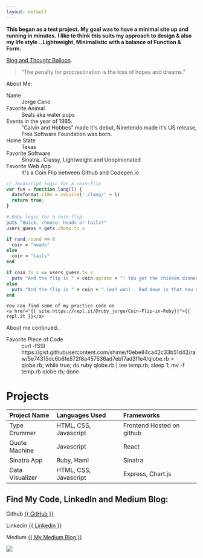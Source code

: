 ```yaml
---
layout: default
---
```


**This began as a test project.**
**My goal was to have a minimal site up and running in minutes.**
**I like to think this suits my approach to design & also my life style**
**..Lightweight, Minimalistic with a balance of Function & Form.**

[Blog and Thought Balloon](another-page).

> “The penalty for procrastination is the loss of hopes and dreams.”

About Me:
<dl>
<dt>Name</dt>
<dd>Jorge Cano</dd>
<dt>Favorite Animal</dt>
<dd>Seals aka water pups</dd>
<dt>Events in the year of 1985.</dt>
<dd>“Calvin and Hobbes” made it's debut, Ninetendo made it's US release, Free Software Foundation was born.</dd>
<dt>Home State</dt>
<dd>Texas</dd>
<dt>Favorite Software</dt>
<dd>Sinatra.. Classy, Lightweight and Unopinionated</dd>
<dt>Favorite Web App</dt>
<dd>It's a Coin Flip between Github and Codepen.io</dd>
</dl>

```js
// Javascript logic for a coin-flip
var fun = function lang(l) {
  dateformat.i18n = require('./lang/' + l)
  return true;
}
```

```ruby
# Ruby logic for a coin-flip
puts "Quick, choose: heads or tails?"
users_guess = gets.chomp.to_s

if rand.round == 0
  coin = "heads"
else
  coin = "tails"
end

if coin.to_s == users_guess.to_s
  puts "And the flip is " + coin.upcase + "! You get the chicken dinner! ha ha get it? Winner-Winner..nevermind."
else
  puts "And the flip is " + coin + ".(wah wah).. Bad News is that You didn't win. Up-Side this doesn't go on your driving record or anything."
end
```
```
You can find some of my practice code on
<a href="{{ site.https://repl.it/@ruby_jorge/Coin-Flip-in-Ruby}}">{{ repl.it }}</a>
```


About me continued..

<dl>
<dt>Favorite Piece of Code</dt>
<dd> curl -fSSl https://gist.githubusercontent.com/shime/f0ebe84ca42c33b51d42/raw/5e74315dc6b6fe572f8a457536ad7eb17ad3f1e4/qlobe.rb > qlobe.rb; while true; do ruby qlobe.rb | tee temp.rb; sleep 1; mv -f temp.rb qlobe.rb; done </dd>
</dl>


# [](#header-1)Projects

| Project Name | Languages Used    | Frameworks |
|:-------------|:------------------|:------|
| Type Drummer | HTML, CSS, Javascript | Frontend Hosted on github  |
| Quote Machine| Javascript        | React  |
| Sinatra App  | Ruby, Haml        | Sinatra  |
| Data Visualizer | HTML, CSS, Javascript | Express, Chart.js

## [](#header-2)Find My Code, LinkedIn and Medium Blog:


Github
<a href="{{ site.https://github.com/Jorge-Cano}}">{{ GitHub }}</a>

Linkedin
<a href="{{ site.https://www.linkedin.com/in/jorgeacano/}}">{{ Linkedin }}</a>

Medium
<a href="{{ site.https://medium.com/@jacinaustin}}">{{ My Medium Blog }}</a>


<!-- ### [](#header-3)Header 3

```js
// Javascript code with syntax highlighting.
var fun = function lang(l) {
  dateformat.i18n = require('./lang/' + l)
  return true;
}
```

```ruby
# Ruby code with syntax highlighting
GitHubPages::Dependencies.gems.each do |gem, version|
  s.add_dependency(gem, "= #{version}")
end
``` -->

<!-- #### [](#header-4)Header 4

*   This is an unordered list following a header.
*   This is an unordered list following a header.
*   This is an unordered list following a header.

##### [](#header-5)Header 5

1.  This is an ordered list following a header.
2.  This is an ordered list following a header.
3.  This is an ordered list following a header.

###### [](#header-6)Header 6

| head1        | head two          | three |
|:-------------|:------------------|:------|
| ok           | good swedish fish | nice  |
| out of stock | good and plenty   | nice  |
| ok           | good `oreos`      | hmm   |
| ok           | good `zoute` drop | yumm  |

### There's a horizontal rule below this.

* * *

### Here is an unordered list:

*   Item foo
*   Item bar
*   Item baz
*   Item zip

### And an ordered list:

1.  Item one
1.  Item two
1.  Item three
1.  Item four

### And a nested list:

- level 1 item
  - level 2 item
  - level 2 item
    - level 3 item
    - level 3 item
- level 1 item
  - level 2 item
  - level 2 item
  - level 2 item
- level 1 item
  - level 2 item
  - level 2 item
- level 1 item -->

<!-- ### Small image -->

![](https://assets-cdn.github.com/images/icons/emoji/octocat.png)

<!-- ### Large image

![](https://guides.github.com/activities/hello-world/branching.png)


### Definition lists can be used with HTML syntax.

<dl>
<dt>Name</dt>
<dd>Godzilla</dd>
<dt>Born</dt>
<dd>1952</dd>
<dt>Birthplace</dt>
<dd>Japan</dd>
<dt>Color</dt>
<dd>Green</dd>
</dl>

```
Long, single-line code blocks should not wrap. They should horizontally scroll if they are too long. This line should be long enough to demonstrate this.
```

```
The final element.
``` -->
